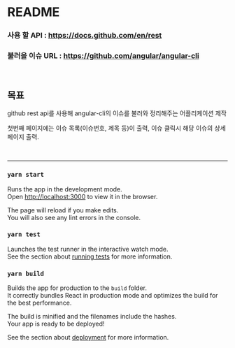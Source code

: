 # README

### 사용 할 API : https://docs.github.com/en/rest 

### 불러올 이슈 URL : https://github.com/angular/angular-cli

<br>

## 목표 

github rest api를 사용해 angular-cli의 이슈를 불러와 정리해주는 어플리케이션 제작

첫번째 페이지에는 이슈 목록(이슈번호, 제목 등)이 출력, 이슈 클릭시 해당 이슈의 상세 페이지 출력.

<br>

---

### `yarn start`

Runs the app in the development mode.\
Open [http://localhost:3000](http://localhost:3000) to view it in the browser.

The page will reload if you make edits.\
You will also see any lint errors in the console.

### `yarn test`

Launches the test runner in the interactive watch mode.\
See the section about [running tests](https://facebook.github.io/create-react-app/docs/running-tests) for more information.

### `yarn build`

Builds the app for production to the `build` folder.\
It correctly bundles React in production mode and optimizes the build for the best performance.

The build is minified and the filenames include the hashes.\
Your app is ready to be deployed!

See the section about [deployment](https://facebook.github.io/create-react-app/docs/deployment) for more information.
